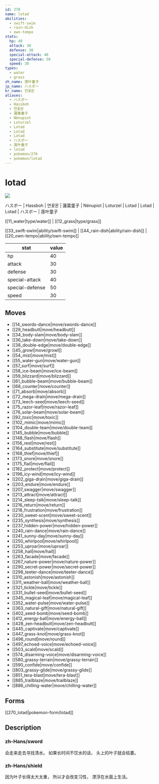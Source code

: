 ```yaml
---
id: 270
name: lotad
abilities:
  - swift-swim
  - rain-dish
  - own-tempo
stats:
  hp: 40
  attack: 30
  defense: 30
  special-attack: 40
  special-defense: 50
  speed: 30
types:
  - water
  - grass
zh_name: 莲叶童子
jp_name: ハスボー
kr_name: 연꽃몬
aliases:
  - ハスボー
  - Hassboh
  - 연꽃몬
  - 蓮葉童子
  - Nénupiot
  - Loturzel
  - Lotad
  - Lotad
  - Lotad
  - ハスボー
  - 莲叶童子
  - lotad
  - pokemon/270
  - pokemon/lotad
---
```

# lotad

![](https://raw.githubusercontent.com/PokeAPI/sprites/master/sprites/pokemon/270.png)

ハスボー | Hassboh | 연꽃몬 | 蓮葉童子 | Nénupiot | Loturzel | Lotad | Lotad | Lotad | ハスボー | 莲叶童子

[[11_water|type/water]] | [[12_grass|type/grass]]

[[33_swift-swim|ability/swift-swim]] | [[44_rain-dish|ability/rain-dish]] | [[20_own-tempo|ability/own-tempo]]

|stat|value|
|---|---|
|hp|40|
|attack|30|
|defense|30|
|special-attack|40|
|special-defense|50|
|speed|30|


## Moves

- [[14_swords-dance|move/swords-dance]]
- [[29_headbutt|move/headbutt]]
- [[34_body-slam|move/body-slam]]
- [[36_take-down|move/take-down]]
- [[38_double-edge|move/double-edge]]
- [[45_growl|move/growl]]
- [[54_mist|move/mist]]
- [[55_water-gun|move/water-gun]]
- [[57_surf|move/surf]]
- [[58_ice-beam|move/ice-beam]]
- [[59_blizzard|move/blizzard]]
- [[61_bubble-beam|move/bubble-beam]]
- [[68_counter|move/counter]]
- [[71_absorb|move/absorb]]
- [[72_mega-drain|move/mega-drain]]
- [[73_leech-seed|move/leech-seed]]
- [[75_razor-leaf|move/razor-leaf]]
- [[76_solar-beam|move/solar-beam]]
- [[92_toxic|move/toxic]]
- [[102_mimic|move/mimic]]
- [[104_double-team|move/double-team]]
- [[145_bubble|move/bubble]]
- [[148_flash|move/flash]]
- [[156_rest|move/rest]]
- [[164_substitute|move/substitute]]
- [[168_thief|move/thief]]
- [[173_snore|move/snore]]
- [[175_flail|move/flail]]
- [[182_protect|move/protect]]
- [[196_icy-wind|move/icy-wind]]
- [[202_giga-drain|move/giga-drain]]
- [[203_endure|move/endure]]
- [[207_swagger|move/swagger]]
- [[213_attract|move/attract]]
- [[214_sleep-talk|move/sleep-talk]]
- [[216_return|move/return]]
- [[218_frustration|move/frustration]]
- [[230_sweet-scent|move/sweet-scent]]
- [[235_synthesis|move/synthesis]]
- [[237_hidden-power|move/hidden-power]]
- [[240_rain-dance|move/rain-dance]]
- [[241_sunny-day|move/sunny-day]]
- [[250_whirlpool|move/whirlpool]]
- [[253_uproar|move/uproar]]
- [[258_hail|move/hail]]
- [[263_facade|move/facade]]
- [[267_nature-power|move/nature-power]]
- [[290_secret-power|move/secret-power]]
- [[298_teeter-dance|move/teeter-dance]]
- [[310_astonish|move/astonish]]
- [[311_weather-ball|move/weather-ball]]
- [[321_tickle|move/tickle]]
- [[331_bullet-seed|move/bullet-seed]]
- [[345_magical-leaf|move/magical-leaf]]
- [[352_water-pulse|move/water-pulse]]
- [[363_natural-gift|move/natural-gift]]
- [[402_seed-bomb|move/seed-bomb]]
- [[412_energy-ball|move/energy-ball]]
- [[428_zen-headbutt|move/zen-headbutt]]
- [[445_captivate|move/captivate]]
- [[447_grass-knot|move/grass-knot]]
- [[496_round|move/round]]
- [[497_echoed-voice|move/echoed-voice]]
- [[503_scald|move/scald]]
- [[574_disarming-voice|move/disarming-voice]]
- [[580_grassy-terrain|move/grassy-terrain]]
- [[590_confide|move/confide]]
- [[803_grassy-glide|move/grassy-glide]]
- [[851_tera-blast|move/tera-blast]]
- [[885_trailblaze|move/trailblaze]]
- [[886_chilling-water|move/chilling-water]]

## Forms



[[270_lotad|pokemon-form/lotad]]

## Description

### zh-Hans/sword

会走来走去寻找清水。
如果长时间不饮水的话，
头上的叶子就会枯萎。

### zh-Hans/shield

因为叶子长得太大太重，
所以才会改变习性，
漂浮在水面上生活。

